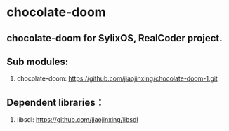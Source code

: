 # chocolate-doom

## chocolate-doom for SylixOS, RealCoder project.

## Sub modules:
1. chocolate-doom: https://github.com/jiaojinxing/chocolate-doom-1.git

## Dependent libraries：

1. libsdl: https://github.com/jiaojinxing/libsdl
